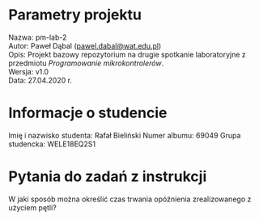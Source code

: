 # Parametry projektu

Nazwa: pm-lab-2  
Autor: Paweł Dąbal (pawel.dabal@wat.edu.pl)  
Opis: Projekt bazowy repozytorium na drugie spotkanie laboratoryjne z przedmiotu _Programowanie mikrokontrolerów_.  
Wersja: v1.0  
Data: 27.04.2020 r.

# Informacje o studencie

Imię i nazwisko studenta: Rafał Bieliński
Numer albumu: 69049 
Grupa studencka: WELE18EQ2S1

# Pytania do zadań z instrukcji

W jaki sposób można określić czas trwania opóźnienia zrealizowanego z użyciem pętli?

